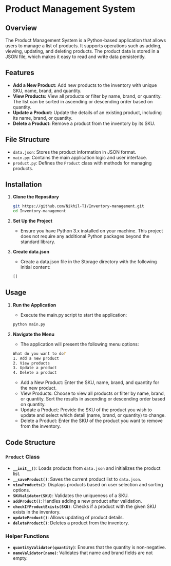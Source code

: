 # Product Management System

## Overview

The Product Management System is a Python-based application that allows users to manage a list of products. It supports operations such as adding, viewing, updating, and deleting products. The product data is stored in a JSON file, which makes it easy to read and write data persistently.

## Features

- **Add a New Product:** Add new products to the inventory with unique SKU, name, brand, and quantity.
- **View Products:** View all products or filter by name, brand, or quantity. The list can be sorted in ascending or descending order based on quantity.
- **Update a Product:** Update the details of an existing product, including its name, brand, or quantity.
- **Delete a Product:** Remove a product from the inventory by its SKU.

## File Structure

- `data.json`: Stores the product information in JSON format.
- `main.py`: Contains the main application logic and user interface.
- `product.py`: Defines the `Product` class with methods for managing products.

## Installation

1. **Clone the Repository**

   ```bash
   git https://github.com/Nikhil-TI/Inventory-management.git
   cd Inventory-management
   ```

2. **Set Up the Project**
    - Ensure you have Python 3.x installed on your machine. This project does not require any additional Python packages beyond the standard library.

3. **Create data.json**
    - Create a data.json file in the Storage directory with the following initial content:
    ```bash
    []
    ```

## Usage

1. **Run the Application**
    - Execute the main.py script to start the application:
    ```bash
    python main.py
    ```

2. **Navigate the Menu**
    - The application will present the following menu options:

    ```bash
    What do you want to do?
    1. Add a new product
    2. View products
    3. Update a product
    4. Delete a product
    ```
    - Add a New Product: Enter the SKU, name, brand, and quantity for the new product.
    - View Products: Choose to view all products or filter by name, brand, or quantity. Sort the results in ascending or descending order based on quantity.
    - Update a Product: Provide the SKU of the product you wish to update and select which detail (name, brand, or quantity) to change.
    - Delete a Product: Enter the SKU of the product you want to remove from the inventory.

## Code Structure

### `Product` Class

- **`__init__()`**: Loads products from `data.json` and initializes the product list.
- **`__saveProduct()`**: Saves the current product list to `data.json`.
- **`viewProducts()`**: Displays products based on user selection and sorting options.
- **`SKUValidator(SKU)`**: Validates the uniqueness of a SKU.
- **`addProduct()`**: Handles adding a new product after validation.
- **`checkIfProductExists(SKU)`**: Checks if a product with the given SKU exists in the inventory.
- **`updateProduct()`**: Allows updating of product details.
- **`deleteProduct()`**: Deletes a product from the inventory.

### Helper Functions

- **`quantityValidator(quantity)`**: Ensures that the quantity is non-negative.
- **`nameValidator(name)`**: Validates that name and brand fields are not empty.

    






